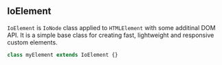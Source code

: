 ## IoElement

`IoElement` is `IoNode` class applied to `HTMLElement` with some additinal DOM API. It is a simple base class for creating fast, lightweight and responsive custom elements.

```javascript
class myElement extends IoElement {}
```

